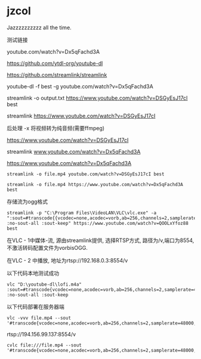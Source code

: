 # jzcol
Jazzzzzzzzzz all the time.



测试链接

youtube.com/watch?v=Dx5qFachd3A

https://github.com/ytdl-org/youtube-dl

https://github.com/streamlink/streamlink

youtube-dl -f best -g youtube.com/watch?v=Dx5qFachd3A

streamlink -o output.txt https://www.youtube.com/watch?v=DSGyEsJ17cI best

streamlink https://www.youtube.com/watch?v=DSGyEsJ17cI



后处理 -x 将视频转为纯音频(需要ffmpeg) 



https://www.youtube.com/watch?v=DSGyEsJ17cI

streamlink  www.youtube.com/watch?v=Dx5qFachd3A

https://www.youtube.com/watch?v=Dx5qFachd3A

```
streamlink -o file.mp4 youtube.com/watch?v=DSGyEsJ17cI best
```

```
streamlink -o file.mp4 https://www.youtube.com/watch?v=Dx5qFachd3A best
```

存储流为ogg格式

```
streamlink -p "C:\Program Files\VideoLAN\VLC\vlc.exe" -a ":sout=#transcode{{vcodec=none,acodec=vorb,ab=256,channels=2,samplerate=48000,scodec=none}}:rtp{{sdp=rtsp://:8554/v}} :no-sout-all :sout-keep" https://www.youtube.com/watch?v=QOOLxYfoz88 best
```

在VLC - 1中媒体-流, 源由streamlink提供, 选择RTSP方式, 路径为/v,端口为8554,不激活转码配置文件为vorbisOGG.

在VLC - 2 中播放, 地址为rtsp://192.168.0.3:8554/v

以下代码本地测试成功

```
vlc "D:\youtube-dl\lofi.m4a" :sout=#transcode{vcodec=none,acodec=vorb,ab=256,channels=2,samplerate=48000,scodec=none}:rtp{sdp=rtsp://:8554/v} :no-sout-all :sout-keep
```

以下代码部署在服务器端



```
vlc -vvv file.mp4 --sout '#transcode{vcodec=none,acodec=vorb,ab=256,channels=2,samplerate=48000,scodec=none}:rtp{sdp=rtsp://:8554/v}'
```

rtsp://194.156.99.137:8554/v

```
cvlc file:///file.mp4 --sout '#transcode{vcodec=none,acodec=vorb,ab=256,channels=2,samplerate=48000,scodec=none}:rtp{sdp=rtsp://:8554/v}'
```

